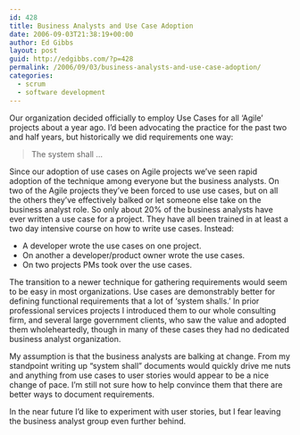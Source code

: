 ```yaml
---
id: 428
title: Business Analysts and Use Case Adoption
date: 2006-09-03T21:38:19+00:00
author: Ed Gibbs
layout: post
guid: http://edgibbs.com/?p=428
permalink: /2006/09/03/business-analysts-and-use-case-adoption/
categories:
  - scrum
  - software development
---
```

Our organization decided officially to employ Use Cases for all &#8216;Agile&#8217; projects about a year ago. I&#8217;d been advocating the practice for the past two and half years, but historically we did requirements one way:

> The system shall &#8230;

Since our adoption of use cases on Agile projects we&#8217;ve seen rapid adoption of the technique among everyone but the business analysts. On two of the Agile projects they&#8217;ve been forced to use use cases, but on all the others they&#8217;ve effectively balked or let someone else take on the business analyst role. So only about 20% of the business analysts have ever written a use case for a project. They have all been trained in at least a two day intensive course on how to write use cases. Instead:

  * A developer wrote the use cases on one project.
  * On another a developer/product owner wrote the use cases.
  * On two projects PMs took over the use cases.

The transition to a newer technique for gathering requirements would seem to be easy in most organizations. Use cases are demonstrably better for defining functional requirements that a lot of &#8216;system shalls.&#8217; In prior professional services projects I introduced them to our whole consulting firm, and several large government clients, who saw the value and adopted them wholeheartedly, though in many of these cases they had no dedicated business analyst organization.

My assumption is that the business analysts are balking at change. From my standpoint writing up &#8220;system shall&#8221; documents would quickly drive me nuts and anything from use cases to user stories would appear to be a nice change of pace. I&#8217;m still not sure how to help convince them that there are better ways to document requirements.

In the near future I&#8217;d like to experiment with user stories, but I fear leaving the business analyst group even further behind.